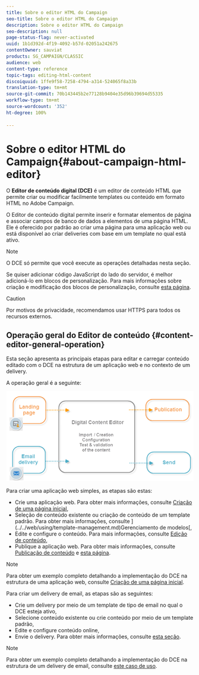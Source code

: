 ```yaml
---
title: Sobre o editor HTML do Campaign
seo-title: Sobre o editor HTML do Campaign
description: Sobre o editor HTML do Campaign
seo-description: null
page-status-flag: never-activated
uuid: 1b1d392d-4f19-4092-b57d-02051a242675
contentOwner: sauviat
products: SG_CAMPAIGN/CLASSIC
audience: web
content-type: reference
topic-tags: editing-html-content
discoiquuid: 1ffe9f58-7258-4794-a314-524065f8a33b
translation-type: tm+mt
source-git-commit: 70b143445b2e77128b9404e35d96b39694d55335
workflow-type: tm+mt
source-wordcount: '352'
ht-degree: 100%

---
```



# Sobre o editor HTML do Campaign{#about-campaign-html-editor}

O **Editor de conteúdo digital (DCE)** é um editor de conteúdo HTML que permite criar ou modificar facilmente templates ou conteúdo em formato HTML no Adobe Campaign.

O Editor de conteúdo digital permite inserir e formatar elementos de página e associar campos de banco de dados a elementos de uma página HTML. Ele é oferecido por padrão ao criar uma página para uma aplicação web ou está disponível ao criar deliveries com base em um template no qual está ativo.

>[!NOTE]
>
>O DCE só permite que você execute as operações detalhadas nesta seção.
>
>Se quiser adicionar código JavaScript do lado do servidor, é melhor adicioná-lo em blocos de personalização. Para mais informações sobre criação e modificação dos blocos de personalização, consulte [esta página](../../delivery/using/personalization-blocks.md).

>[!CAUTION]
>
>Por motivos de privacidade, recomendamos usar HTTPS para todos os recursos externos.

## Operação geral do Editor de conteúdo {#content-editor-general-operation}

Esta seção apresenta as principais etapas para editar e carregar conteúdo editado com o DCE na estrutura de um aplicação web e no contexto de um delivery.

A operação geral é a seguinte:

![](assets/dce_schema.png)

Para criar uma aplicação web simples, as etapas são estas:

* Crie uma aplicação web. Para obter mais informações, consulte [Criação de uma página inicial](../../web/using/creating-a-landing-page.md),
* Seleção de conteúdo existente ou criação de conteúdo de um template padrão. Para obter mais informações, consulte ](../../web/using/template-management.md)Gerenciamento de modelos[,
* Edite e configure o conteúdo. Para mais informações, consulte [Edição de conteúdo](../../web/using/editing-content.md),
* Publique a aplicação web. Para obter mais informações, consulte [Publicação de conteúdo](../../web/using/creating-a-landing-page.md#step-3---publishing-content) e [esta página](../../web/using/publishing-a-web-form.md#managing-web-forms-delivery-and-tracking).

>[!NOTE]
>
>Para obter um exemplo completo detalhando a implementação do DCE na estrutura de uma aplicação web, consulte [Criação de uma página inicial](../../web/using/creating-a-landing-page.md).

Para criar um delivery de email, as etapas são as seguintes:

* Crie um delivery por meio de um template de tipo de email no qual o DCE esteja ativo,
* Selecione conteúdo existente ou crie conteúdo por meio de um template padrão,
* Edite e configure conteúdo online,
* Envie o delivery. Para obter mais informações, consulte [esta seção](../../delivery/using/steps-about-delivery-creation-steps.md).

>[!NOTE]
>
>Para obter um exemplo completo detalhando a implementação do DCE na estrutura de um delivery de email, consulte [este caso de uso](../../web/using/use-case--creating-an-email-delivery.md).

